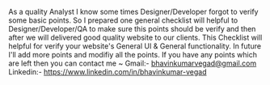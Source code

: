 As a quality Analyst I know some times Designer/Developer forgot to verify some basic points. So I prepared one general checklist will helpful to Designer/Developer/QA to make sure this points should be verify and then after we will delivered good quality website to our clients.
This Checklist will helpful for verify your website's General UI & General functionality. In future I'll add more points and modifiy all the points. If you have any points which are left then you can contact me ~
Gmail:- bhavinkumarvegad@gmail.com
Linkedin:- https://www.linkedin.com/in/bhavinkumar-vegad